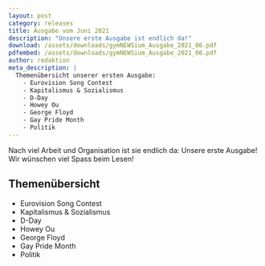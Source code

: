```yaml
---
layout: post
category: releases
title: Ausgabe vom Juni 2021
description: "Unsere erste Ausgabe ist endlich da!"
download: /assets/downloads/gymNEWSium_Ausgabe_2021_06.pdf
pdfembed: /assets/downloads/gymNEWSium_Ausgabe_2021_06.pdf
author: redaktion
meta_description: |
  Themenübersicht unserer ersten Ausgabe: 
    - Eurovision Song Contest
    - Kapitalismus & Sozialismus
    - D-Day
    - Howey Ou
    - George Floyd
    - Gay Pride Month
    - Politik
---
```


Nach viel Arbeit und Organisation ist sie endlich da: Unsere erste Ausgabe!
Wir wünschen viel Spass beim Lesen!

<!--more-->

## Themenübersicht

- Eurovision Song Contest
- Kapitalismus & Sozialismus
- D-Day
- Howey Ou
- George Floyd
- Gay Pride Month
- Politik
